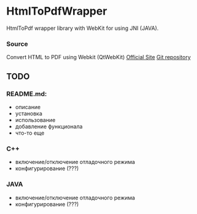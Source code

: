 # HtmlToPdfWrapper
HtmlToPdf wrapper library with WebKit for using JNI (JAVA).

### Source

Convert HTML to PDF using Webkit (QtWebKit)
[Official Site](http://wkhtmltopdf.org/)
[Git repository](https://github.com/wkhtmltopdf/wkhtmltopdf)

## TODO

### README.md:

  - описание
  - установка
  - использование
  - добавление функционала
  - что-то еще

### C++

  - включение/отключение отладочного режима
  - конфигурирование (???)

### JAVA

  - включение/отключение отладочного режима
  - конфигурирование (???)
